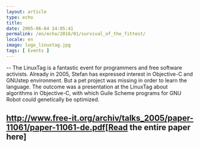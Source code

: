 ```yaml
---
layout: article
type: echo
title:
date: 2005-06-04 14:05:41
permalink: /en/echo/2016/01/survival_of_the_fittest/
locale: en
image: logo_linuxtag.jpg
tags: [ Events ]
---
```



--
The LinuxTag is a fantastic event for programmers and free software activists.  Already in 2005, Stefan has expressed interest in Objective-C and GNUstep environment. But a pet project was missing in order to learn the language. The outcome was a presentation at the LinuxTag about algorithms in Objective-C, with which Guile Scheme programs for GNU Robot could genetically be optimized.


http://www.free-it.org/archiv/talks_2005/paper-11061/paper-11061-de.pdf[Read the entire paper here]
--


